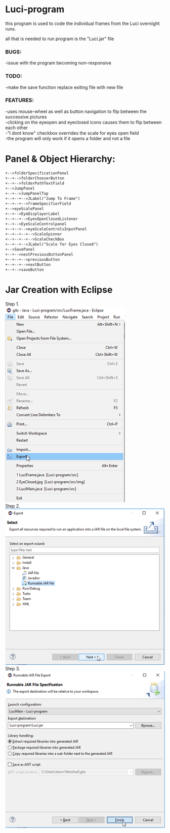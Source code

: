 # Luci-program

this program is used to code the individual frames from the Luci overnight runs.

all that is needed to run program is the "Luci.jar" file

### BUGS:

-issue with the program becoming non-responsive

### TODO:
-make the save function replace exiting file with new file

### FEATURES:
-uses mouse-wheel as well as button navigation to flip between the successive pictures  
-clicking on the eyeopen and eyeclosed icons causes them to flip between each other  
-"I dont know" checkbox overrides the scale for eyes open field  
-the program will only work if it opens a folder and not a file  


# Panel & Object Hierarchy:
```+ControlPanel
+-->folderSpecificationPanel
+--+-->folderChooserButton
+--+-->folderPathTextField
+-->JumpPanel
+--+-->JumpPanelTop
+--+--+-->JLabel("Jump To Frame")
+--+--+-->frameSpecifierField
+-->eyeScalePanel
+--+-->EyeDisplayerLabel
+--+--+-->EyesOpenClosedListener
+--+-->EyeScaleControlpanel
+--+--+-->eyeScaleControlsInputPanel
+--+--+--+-->ScaleSpinner
+--+--+--+-->ScaleCheckBox
+--+--+-->JLabel("Scale for Eyes Closed")
+-->SavePanel
+--+-->nextPreviousButtonPanel
+--+--+-->previousButton
+--+--+-->nextButton
+--+-->saveButton
```
# Jar Creation with Eclipse  
Step 1.  
![Step 1](https://github.com/modernNeo/Luci-program/blob/master/creating%20Jar%20with%20eclipse/Step%201.png "Step 1")  
Step 2.  
![Step 2](https://github.com/modernNeo/Luci-program/blob/master/creating%20Jar%20with%20eclipse/Step%202.png "Step 2")  
Step 3.  
![Step 3](https://github.com/modernNeo/Luci-program/blob/master/creating%20Jar%20with%20eclipse/Step%203.png "Step 3")  
